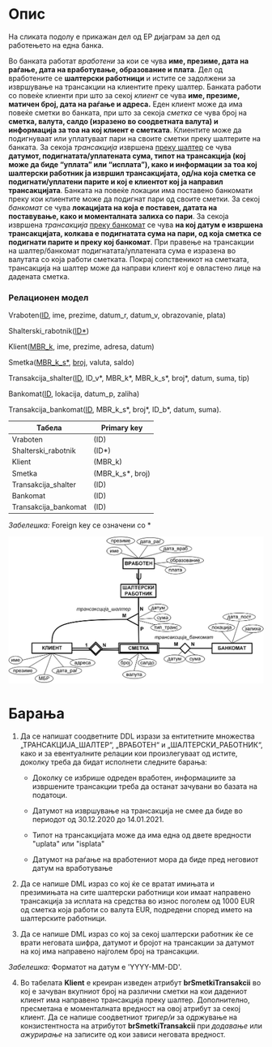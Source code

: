 # Опис

На сликата подолу е прикажан дел од ЕР дијаграм за дел од работењето на една банка.

Во банката работат *вработени* за кои се чува  **име, презиме, дата на раѓање, дата на вработување, образование и плата**. Дел од вработените се **шалтерски работници** и истите се задолжени за извршување на трансакции на клиентите преку шалтер. Банката работи со повеќе клиенти при што за секој *клиент* се чува **име, презиме, матичен број, дата на раѓање и адреса.** Еден клиент може да има повеќе сметки во банката, при што за секоја *сметка* се чува број на **сметка, валута, салдо (изразено во соодветната валута) и информација за тоа на кој клиент е сметката**. Клиентите може да подигнуваат или уплатуваат пари на своите сметки преку шалтерите на банката. За секоја *трансакција* извршена <u>преку шалтер</u> се чува **датумот, подигнатата/уплатената сума, типот на трансакција (кој може да биде “уплата” или “исплата”), како и информации за тоа кој шалтерски работник ја извршил трансакцијата, од/на која сметка се подигнати/уплатени парите и кој е клиентот кој ја направил трансакцијата**. Банката на повеќе локации има поставено банкомати преку кои клиентите може да подигнат пари од своите сметки. За секој *банкомат* се чува **локацијата на која е поставен, датата на поставување, како и моменталната залиха со пари**. За секоја извршена *трансакција* <u>преку банкомат</u> се чува **на кој датум е извршена трансакцијата, колкава е подигнатата сума на пари, од која сметка се подигнати парите и преку кој банкомат**. При правење на трансакции на шалтер/банкомат подигнатата/уплатената сума е изразена во валутата со која работи сметката. Покрај сопственикот на сметката, трансакција на шалтер може да направи клиент кој е овластено лице на дадената сметка.

### Релационен модел

Vraboten(<u>ID</u>, ime, prezime, datum_r, datum_v, obrazovanie, plata)

Shalterski_rabotnik(<u>ID*</u>)

Klient(<u>MBR_k</u>, ime, prezime, adresa, datum)

Smetka(<u>MBR_k_s*</u>, <u>broj</u>, valuta, saldo)

Transakcija_shalter(<u>ID</u>, ID_v*, MBR_k*, MBR_k_s*, broj*, datum, suma, tip)

Bankomat(<u>ID</u>, lokacija, datum_p, zaliha)

Transakcija_bankomat(<u>ID</u>, MBR_k_s*, broj*, ID_b*, datum, suma).

| Табела | Primary key |
| -------- | -------- |
| Vraboten    | (ID)   |
| Shalterski_rabotnik    | (ID*) |
| Klient    | (MBR_k)   |
| Smetka    | (MBR_k_s*, broj) |
| Transakcija_shalter    | (ID)  |
| Bankomat    | (ID)  |
| Transakcija_bankomat    | (ID)  |

_Забелешка:_ Foreign key се означени со *

![ER Diagram](./diagram.png)



# Барања

1. Да се напишат соодветните DDL изрази за ентитетните множества „ТРАНСАКЦИЈА_ШАЛТЕР“, „ВРАБОТЕН“ и „ШАЛТЕРСКИ_РАБОТНИК“, како и за евентуалните релации кои произлегуваат од истите, доколку треба да бидат исполнети следните барања:


    - Доколку се избрише одреден вработен, информациите за извршените трансакции треба да останат зачувани во базата на податоци.

    - Датумот на извршување на трансакција не смее да биде во периодот од 30.12.2020 до 14.01.2021.

    - Типот на трансакцијата може да има една од двете вредности "uplata" или "isplata"

    - Датумот на раѓање на вработениот мора да биде пред неговиот датум на вработување

2. Да се напише DML израз со кој ќе се вратат имињата и презимињата на сите шалтерски работници кои имаат направено трансакција за исплата на средства во износ поголем од 1000 EUR од сметка која работи со валута EUR, подредени според името на шалтерските работници.

3. Да се напише DML израз со кој за секој шалтерски работник ќе се врати неговата шифра, датумот и бројот на трансакции за датумот на кој има направено најголем број на трансакции.

_Забелешка:_ Форматот на датум е 'YYYY-MM-DD'.

4. Во табелата **Klient** е креиран изведен атрибут **brSmetkiTransakcii** во кој е зачуван вкупниот број на различни сметки на кои дадениот клиент има направено трансакција преку шалтер. Дополнително, пресметана е моменталната вредност на овој атрибут за секој клиент. 
Да се напише соодветниот *тригер/и* за одржување на конзистентноста на атрибутот **brSmetkiTransakcii** при *додавање* или *ажурирање* на записите од кои зависи неговата вредност.